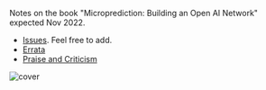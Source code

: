 Notes on the book "Microprediction: Building an Open AI Network" expected Nov 2022. 


- [Issues](https://github.com/microprediction/building_an_open_ai_network/issues). Feel free to add.  
- [Errata](https://github.com/microprediction/building_an_open_ai_network/issues/5)
- [Praise and Criticism](https://microprediction.github.io/building_an_open_ai_network/feeback.html)


![cover](/building_an_open_ai_network/assets/images/book_grey.png)
